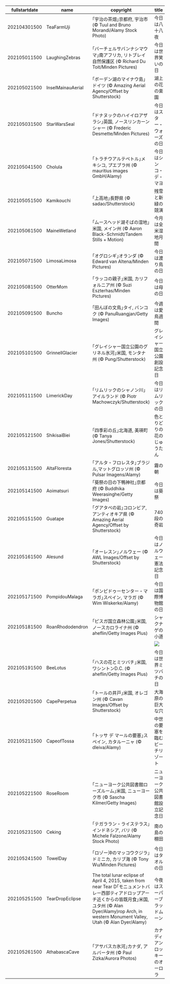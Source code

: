 |fullstartdate|name|copyright|title|image|
|--|--|--|--|--|
202104301500|TeaFarmUji|｢宇治の茶畑｣京都府, 宇治市 (© Tuul and Bruno Morandi/Alamy Stock Photo)|今日は八十八夜|![](/ja-JP/2021/05/202104301500TeaFarmUji.jpg)|
202105011500|LaughingZebras|｢バーチェルサバンナシマウマ｣南アフリカ, リトブレイ自然保護区 (© Richard Du Toit/Minden Pictures)|今日は世界笑いの日|![](/ja-JP/2021/05/202105011500LaughingZebras.jpg)|
202105021500|InselMainauAerial|｢ボーデン湖のマイナウ島｣ドイツ (© Amazing Aerial Agency/Offset by Shutterstock)|湖上の花の楽園|![](/ja-JP/2021/05/202105021500InselMainauAerial.jpg)|
202105031500|StarWarsSeal|｢ドナヌックのハイイロアザラシ｣英国, ノースリンカーンシャー (© Frederic Desmette/Minden Pictures)|今日はスター・ウォーズの日|![](/ja-JP/2021/05/202105031500StarWarsSeal.jpg)|
202105041500|Cholula|｢トラチウアルテペトル｣メキシコ, プエブラ州 (© mauritius images GmbH/Alamy)|今日はシンコ・デ・マヨ|![](/ja-JP/2021/05/202105041500Cholula.jpg)|
202105051500|Kamikouchi|｢上高地｣長野県 (© sadao/Shutterstock)|残雪と新緑の競演|![](/ja-JP/2021/05/202105051500Kamikouchi.jpg)|
202105061500|MaineWetland|｢ムースヘッド湖そばの湿地｣米国, メイン州 (© Aaron Black-Schmidt/Tandem Stills + Motion)|今月は全米湿地月間|![](/ja-JP/2021/05/202105061500MaineWetland.jpg)|
202105071500|LimosaLimosa|｢オグロシギ｣オランダ (© Edward van Altena/Minden Pictures)|今日は渡り鳥の日|![](/ja-JP/2021/05/202105071500LimosaLimosa.jpg)|
202105081500|OtterMom|｢ラッコの親子｣米国, カリフォルニア州 (© Suzi Eszterhas/Minden Pictures)|今日は母の日|![](/ja-JP/2021/05/202105081500OtterMom.jpg)|
202105091500|Buncho|｢田んぼの文鳥｣タイ, バンコク (© PanuRuangjan/Getty Images)|今週は愛鳥週間|![](/ja-JP/2021/05/202105091500Buncho.jpg)|
202105101500|GrinnellGlacier|｢グレイシャー国立公園のグリネル氷河｣米国, モンタナ州 (© Pung/Shutterstock)|グレイシャー国立公園創設記念日|![](/ja-JP/2021/05/202105101500GrinnellGlacier.jpg)|
202105111500|LimerickDay|｢リムリックのシャノン川｣アイルランド (© Piotr Machowczyk/Shutterstock)|今日はリムリックの日|![](/ja-JP/2021/05/202105111500LimerickDay.jpg)|
202105121500|ShikisaiBiei|｢四季彩の丘｣北海道, 美瑛町 (© Tanya Jones/Shutterstock)|色とりどりの花のじゅうたん|![](/ja-JP/2021/05/202105121500ShikisaiBiei.jpg)|
202105131500|AltaFloresta|｢アルタ・フロレスタ｣ブラジル,マットグロッソ州 (© Pulsar Imagens/Alamy)|霧の朝|![](/ja-JP/2021/05/202105131500AltaFloresta.jpg)|
202105141500|Aoimatsuri|｢葵祭の日の下鴨神社｣京都府 (© Buddhika Weerasinghe/Getty Images)|今日は葵祭|![](/ja-JP/2021/05/202105141500Aoimatsuri.jpg)|
202105151500|Guatape|｢グアタペの岩｣コロンビア, アンティオキア県 (© Amazing Aerial Agency/Offset by Shutterstock)|740 段の奇岩|![](/ja-JP/2021/05/202105151500Guatape.jpg)|
202105161500|Alesund|｢オーレスン｣ノルウェー (© AWL Images/Offset by Shutterstock)|今日はノルウェー憲法記念日|![](/ja-JP/2021/05/202105161500Alesund.jpg)|
202105171500|PompidouMalaga|｢ポンピドゥーセンター・マラガ｣スペイン, マラガ (© Wim Wiskerke/Alamy)|今日は国際博物館の日|![](/ja-JP/2021/05/202105171500PompidouMalaga.jpg)|
202105181500|RoanRhododendron|｢ピスガ国立森林公園｣米国, ノースカロライナ州 (© aheflin/Getty Images Plus)|シャクナゲの小道|![](/ja-JP/2021/05/202105181500RoanRhododendron.jpg)|
||||![](/ja-JP/2021/05/.jpg)|
202105191500|BeeLotus|｢ハスの花とミツバチ｣米国, ワシントンD.C. (© aheflin/Getty Images Plus)|今日は世界ミツバチの日|![](/ja-JP/2021/05/202105191500BeeLotus.jpg)|
202105201500|CapePerpetua|｢トールの井戸｣米国, オレゴン州 (© Cavan Images/Offset by Shutterstock)|大海原の巨大な穴|![](/ja-JP/2021/05/202105201500CapePerpetua.jpg)|
202105211500|CapeofTossa|｢トッサ デ マールの要塞｣スペイン, カタルーニャ (© dleiva/Alamy)|中世の要塞を臨むビーチリゾート|![](/ja-JP/2021/05/202105211500CapeofTossa.jpg)|
202105221500|RoseRoom|｢ニューヨーク公共図書館ローズルーム｣米国, ニューヨーク市 (© Sascha Kilmer/Getty Images)|ニューヨーク公共図書館設立記念日|![](/ja-JP/2021/05/202105221500RoseRoom.jpg)|
202105231500|Ceking|｢テガララン・ライステラス｣インドネシア, バリ (© Michele Falzone/Alamy Stock Photo)|南の島の棚田|![](/ja-JP/2021/05/202105231500Ceking.jpg)|
202105241500|TowelDay|｢ロゾー沖のマッコウクジラ｣ドミニカ, カリブ海 (© Tony Wu/Minden Pictures)|今日はタオルの日|![](/ja-JP/2021/05/202105241500TowelDay.jpg)|
202105251500|TearDropEclipse|The total lunar eclipse of April 4, 2015, taken from near Tear D｢モニュメントバレー西部ティアドロップアーチ近くからの皆既月食｣米国, ユタ州 (© Alan Dyer/Alamy)rop Arch, in western Monument Valley, Utah (© Alan Dyer/Alamy)|今夜はスーパーブラッドムーン|![](/ja-JP/2021/05/202105251500TearDropEclipse.jpg)|
202105261500|AthabascaCave|｢アサバスカ氷河｣カナダ, アルバータ州 (© Paul Zizka/Aurora Photos)|カナディアンロッキーのオーロラ|![](/ja-JP/2021/05/202105261500AthabascaCave.jpg)|
